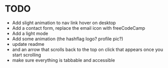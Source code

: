 # TODO

- Add slight animation to nav link hover on desktop
- Add a contact form, replace the email icon with freeCodeCamp
- Add a light mode
- Add some animation (the hashflag logo? profile pic?)
- update readme
- and an arrow that scrolls back to the top on click that appears once you start scrolling
- make sure everything is tabbable and accessible

